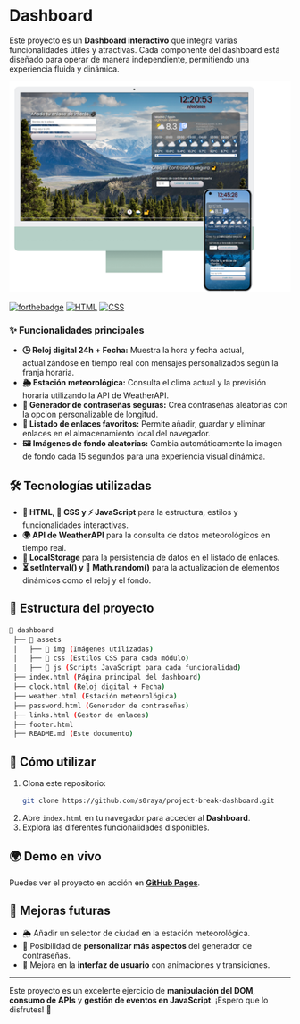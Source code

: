 <h1>Dashboard</h1>

Este proyecto es un **Dashboard interactivo** que integra varias funcionalidades útiles y atractivas. Cada componente del dashboard está diseñado para operar de manera independiente, permitiendo una experiencia fluida y dinámica.

<img src="assets/readme.png" alt="Vista del Dashboard">

[![forthebadge](https://forthebadge.com/images/badges/made-with-javascript.svg)](https://forthebadge.com) [![HTML](https://img.shields.io/badge/HTML5-E34F26?style=for-the-badge&logo=html5&logoColor=white)](https://developer.mozilla.org/en-US/docs/Web/HTML) [![CSS](https://img.shields.io/badge/CSS3-1572B6?style=for-the-badge&logo=css3&logoColor=white)](https://developer.mozilla.org/en-US/docs/Web/CSS)


### ✨ **Funcionalidades principales**

- **🕒 Reloj digital 24h + Fecha:** Muestra la hora y fecha actual, actualizándose en tiempo real con mensajes personalizados según la franja horaria.
- **🌦️ Estación meteorológica:** Consulta el clima actual y la previsión horaria utilizando la API de WeatherAPI.
- **🔐 Generador de contraseñas seguras:** Crea contraseñas aleatorias con la opcion personalizable de longitud.
- **📌 Listado de enlaces favoritos:** Permite añadir, guardar y eliminar enlaces en el almacenamiento local del navegador.
- **🖼️ Imágenes de fondo aleatorias:** Cambia automáticamente la imagen de fondo cada 15 segundos para una experiencia visual dinámica.

## 🛠️ **Tecnologías utilizadas**

- **📄 HTML, 🎨 CSS y ⚡ JavaScript** para la estructura, estilos y funcionalidades interactivas.
- **🌍 API de WeatherAPI** para la consulta de datos meteorológicos en tiempo real.
- **💾 LocalStorage** para la persistencia de datos en el listado de enlaces.
- **⏳ setInterval() y 🔢 Math.random()** para la actualización de elementos dinámicos como el reloj y el fondo.

## 📂 **Estructura del proyecto**

```bash
📂 dashboard
 ├── 📂 assets
 │   ├── 📂 img (Imágenes utilizadas)
 │   ├── 📂 css (Estilos CSS para cada módulo)
 │   ├── 📂 js (Scripts JavaScript para cada funcionalidad)
 ├── index.html (Página principal del dashboard)
 ├── clock.html (Reloj digital + Fecha)
 ├── weather.html (Estación meteorológica)
 ├── password.html (Generador de contraseñas)
 ├── links.html (Gestor de enlaces)
 ├── footer.html
 ├── README.md (Este documento)
```

## 🚀 **Cómo utilizar**

1. Clona este repositorio:
   ```sh
   git clone https://github.com/s0raya/project-break-dashboard.git
   ```
2. Abre `index.html` en tu navegador para acceder al **Dashboard**.
3. Explora las diferentes funcionalidades disponibles.

## 🌍 **Demo en vivo**

Puedes ver el proyecto en acción en [**GitHub Pages**](https://s0raya.github.io/project-break-dashboard/).

## 🚀 **Mejoras futuras**

- 🌦️ Añadir un selector de ciudad en la estación meteorológica.
- 🔐 Posibilidad de **personalizar más aspectos** del generador de contraseñas.
- 🎨 Mejora en la **interfaz de usuario** con animaciones y transiciones.

---

Este proyecto es un excelente ejercicio de **manipulación del DOM**, **consumo de APIs** y **gestión de eventos en JavaScript**. ¡Espero que lo disfrutes! 🚀